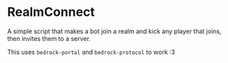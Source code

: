 # RealmConnect

A simple script that makes a bot join a realm and kick any player that joins, then invites them to a server.

This uses `bedrock-portal` and `bedrock-protocol` to work :3
